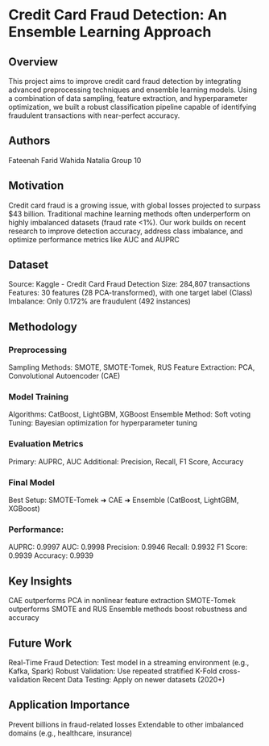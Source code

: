 # Credit Card Fraud Detection: An Ensemble Learning Approach
## Overview
This project aims to improve credit card fraud detection by integrating advanced preprocessing techniques and ensemble learning models. Using a combination of data sampling, feature extraction, and hyperparameter optimization, we built a robust classification pipeline capable of identifying fraudulent transactions with near-perfect accuracy.

## Authors
Fateenah Farid
Wahida Natalia
Group 10

## Motivation
Credit card fraud is a growing issue, with global losses projected to surpass $43 billion. Traditional machine learning methods often underperform on highly imbalanced datasets (fraud rate <1%). Our work builds on recent research to improve detection accuracy, address class imbalance, and optimize performance metrics like AUC and AUPRC

## Dataset
Source: Kaggle - Credit Card Fraud Detection
Size: 284,807 transactions
Features: 30 features (28 PCA-transformed), with one target label (Class)
Imbalance: Only 0.172% are fraudulent (492 instances)

## Methodology

### Preprocessing
Sampling Methods: SMOTE, SMOTE-Tomek, RUS
Feature Extraction: PCA, Convolutional Autoencoder (CAE)

### Model Training
Algorithms: CatBoost, LightGBM, XGBoost
Ensemble Method: Soft voting
Tuning: Bayesian optimization for hyperparameter tuning

### Evaluation Metrics
Primary: AUPRC, AUC
Additional: Precision, Recall, F1 Score, Accuracy

### Final Model
Best Setup: SMOTE-Tomek ➜ CAE ➜ Ensemble (CatBoost, LightGBM, XGBoost)

### Performance:
AUPRC: 0.9997
AUC: 0.9998
Precision: 0.9946
Recall: 0.9932
F1 Score: 0.9939
Accuracy: 0.9939

## Key Insights
CAE outperforms PCA in nonlinear feature extraction
SMOTE-Tomek outperforms SMOTE and RUS
Ensemble methods boost robustness and accuracy

## Future Work
Real-Time Fraud Detection: Test model in a streaming environment (e.g., Kafka, Spark)
Robust Validation: Use repeated stratified K-Fold cross-validation
Recent Data Testing: Apply on newer datasets (2020+)

## Application Importance
Prevent billions in fraud-related losses
Extendable to other imbalanced domains (e.g., healthcare, insurance)
